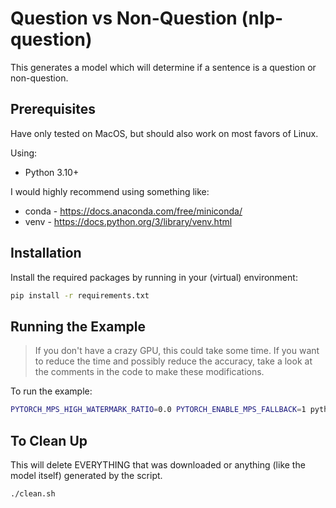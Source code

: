 # Question vs Non-Question (nlp-question)

This generates a model which will determine if a sentence is a question or non-question.

## Prerequisites

Have only tested on MacOS, but should also work on most favors of Linux.

Using:

- Python 3.10+

I would highly recommend using something like:

- conda - <https://docs.anaconda.com/free/miniconda/>
- venv - <https://docs.python.org/3/library/venv.html>


## Installation

Install the required packages by running in your (virtual) environment:

```bash
pip install -r requirements.txt
```

## Running the Example

> If you don't have a crazy GPU, this could take some time. If you want to reduce the time and possibly reduce the accuracy, take a look at the comments in the code to make these modifications.

To run the example:

```bash
PYTORCH_MPS_HIGH_WATERMARK_RATIO=0.0 PYTORCH_ENABLE_MPS_FALLBACK=1 python main.py
```

## To Clean Up

This will delete EVERYTHING that was downloaded or anything (like the model itself) generated by the script.

```bash
./clean.sh
```
